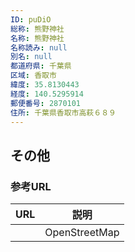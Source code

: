```yaml
---
ID: puDiO
総称: 熊野神社
名称: 熊野神社
名称読み: null
別名: null
都道府県: 千葉県
区域: 香取市
緯度: 35.8130443
経度: 140.5295914
郵便番号: 2870101
住所: 千葉県香取市高萩６８９
---
```


## その他

### 参考URL

| URL | 説明          |
| --- | ------------- |
|     | OpenStreetMap |
